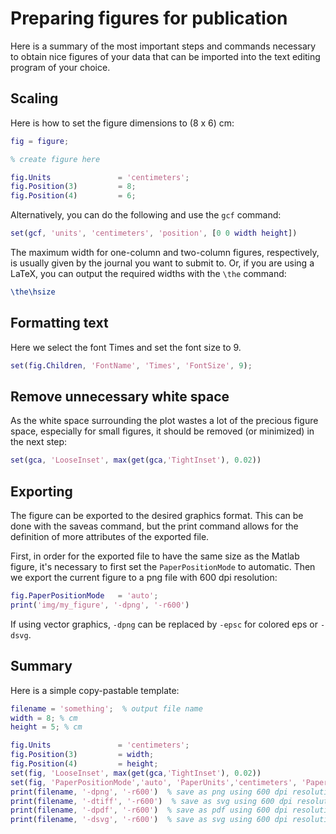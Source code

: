 # Preparing figures for publication

Here is a summary of the most important steps and commands necessary to obtain nice figures of your data that can be imported into the text editing program of your choice.

## Scaling 

Here is how to set the figure dimensions to (8 x 6) cm:

```matlab
fig = figure;

% create figure here

fig.Units               = 'centimeters';
fig.Position(3)         = 8;
fig.Position(4)         = 6;
```

Alternatively, you can do the following and use the `gcf` command:

```matlab
set(gcf, 'units', 'centimeters', 'position', [0 0 width height])
```

The maximum width for one-column and two-column figures, respectively, is usually given by the journal you want to submit to. Or, if you are using a LaTeX, you can output the required widths with the `\the` command:

```latex
\the\hsize
```

## Formatting text

Here we select the font Times and set the font size to 9.

```matlab
set(fig.Children, 'FontName', 'Times', 'FontSize', 9);
```


## Remove unnecessary white space

As the white space surrounding the plot wastes a lot of the precious figure space, especially for small figures, it should be removed (or minimized) in the next step:

```matlab
set(gca, 'LooseInset', max(get(gca,'TightInset'), 0.02))
```


## Exporting

The figure can be exported to the desired graphics format. This can be done with the saveas command, but the print command allows for the definition of more attributes of the exported file. 

First, in order for the exported file to have the same size as the Matlab figure, it's necessary to first set the `PaperPositionMode` to automatic. Then we export the current figure to a png file with 600 dpi resolution:

```matlab
fig.PaperPositionMode   = 'auto';
print('img/my_figure', '-dpng', '-r600')
```

If using vector graphics, `-dpng` can be replaced by `-epsc` for colored eps or `-dsvg`.


## Summary

Here is a simple copy-pastable template:

```matlab
filename = 'something';  % output file name
width = 8; % cm
height = 5; % cm

fig.Units               = 'centimeters';
fig.Position(3)         = width;
fig.Position(4)         = height;
set(fig, 'LooseInset', max(get(gca,'TightInset'), 0.02))
set(fig, 'PaperPositionMode','auto', 'PaperUnits','centimeters', 'PaperSize',[fig.Position(3), fig.Position(4)])
print(filename, '-dpng', '-r600')  % save as png using 600 dpi resolution
print(filename, '-dtiff', '-r600')  % save as svg using 600 dpi resolution
print(filename, '-dpdf', '-r600')  % save as pdf using 600 dpi resolution
print(filename, '-dsvg', '-r600')  % save as svg using 600 dpi resolution
```
